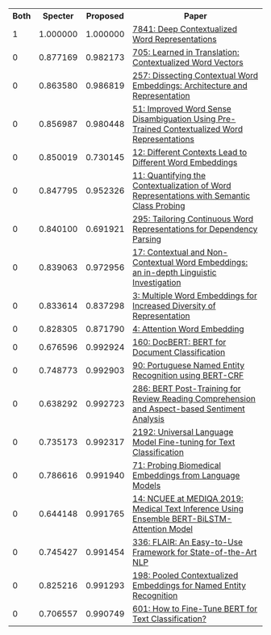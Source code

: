 <html><table><tr>
<th>Both</th>
<th>Specter</th>
<th>Proposed</th>
<th>Paper</th>
</tr>
<tr>
<td>1</td>
<td>1.000000</td>
<td>1.000000</td>
<td><a href="https://www.semanticscholar.org/paper/3febb2bed8865945e7fddc99efd791887bb7e14f">7841: Deep Contextualized Word Representations</a></td>
</tr>
<tr>
<td>0</td>
<td>0.877169</td>
<td>0.982173</td>
<td><a href="https://www.semanticscholar.org/paper/bc8fa64625d9189f5801837e7b133e7fe3c581f7">705: Learned in Translation: Contextualized Word Vectors</a></td>
</tr>
<tr>
<td>0</td>
<td>0.863580</td>
<td>0.986819</td>
<td><a href="https://www.semanticscholar.org/paper/ac11062f1f368d97f4c826c317bf50dcc13fdb59">257: Dissecting Contextual Word Embeddings: Architecture and Representation</a></td>
</tr>
<tr>
<td>0</td>
<td>0.856987</td>
<td>0.980448</td>
<td><a href="https://www.semanticscholar.org/paper/460ab2a10990e67b38b6b37b4208d6c552864419">51: Improved Word Sense Disambiguation Using Pre-Trained Contextualized Word Representations</a></td>
</tr>
<tr>
<td>0</td>
<td>0.850019</td>
<td>0.730145</td>
<td><a href="https://www.semanticscholar.org/paper/1ba89d99a0e8075a4a69ae03e05835fb5a9ca925">12: Different Contexts Lead to Different Word Embeddings</a></td>
</tr>
<tr>
<td>0</td>
<td>0.847795</td>
<td>0.952326</td>
<td><a href="https://www.semanticscholar.org/paper/42b24ccc6f529ef9244f551a124943a900ed7471">11: Quantifying the Contextualization of Word Representations with Semantic Class Probing</a></td>
</tr>
<tr>
<td>0</td>
<td>0.840100</td>
<td>0.691921</td>
<td><a href="https://www.semanticscholar.org/paper/f9f91e7bac46b13444eddeb2438b01089e73b786">295: Tailoring Continuous Word Representations for Dependency Parsing</a></td>
</tr>
<tr>
<td>0</td>
<td>0.839063</td>
<td>0.972956</td>
<td><a href="https://www.semanticscholar.org/paper/9b1933038680b13c06b60dfe810e96a3a0ef9d37">17: Contextual and Non-Contextual Word Embeddings: an in-depth Linguistic Investigation</a></td>
</tr>
<tr>
<td>0</td>
<td>0.833614</td>
<td>0.837298</td>
<td><a href="https://www.semanticscholar.org/paper/3bedaea865f4fb922f6f7ee257ab73e2399de7b5">3: Multiple Word Embeddings for Increased Diversity of Representation</a></td>
</tr>
<tr>
<td>0</td>
<td>0.828305</td>
<td>0.871790</td>
<td><a href="https://www.semanticscholar.org/paper/4823b8705db9f6808019169f05f97f0962dd9cc7">4: Attention Word Embedding</a></td>
</tr>
<tr>
<td>0</td>
<td>0.676596</td>
<td>0.992924</td>
<td><a href="https://www.semanticscholar.org/paper/1a9954d86466a7e4de6f98ddee452ceb50e15d86">160: DocBERT: BERT for Document Classification</a></td>
</tr>
<tr>
<td>0</td>
<td>0.748773</td>
<td>0.992903</td>
<td><a href="https://www.semanticscholar.org/paper/b82d38a1d7970ca68e0a88a881d260f663c76dbd">90: Portuguese Named Entity Recognition using BERT-CRF</a></td>
</tr>
<tr>
<td>0</td>
<td>0.638292</td>
<td>0.992723</td>
<td><a href="https://www.semanticscholar.org/paper/a4bc4b98a917174ac2ab14bd5e66d64306079ab5">286: BERT Post-Training for Review Reading Comprehension and Aspect-based Sentiment Analysis</a></td>
</tr>
<tr>
<td>0</td>
<td>0.735173</td>
<td>0.992317</td>
<td><a href="https://www.semanticscholar.org/paper/1e077413b25c4d34945cc2707e17e46ed4fe784a">2192: Universal Language Model Fine-tuning for Text Classification</a></td>
</tr>
<tr>
<td>0</td>
<td>0.786616</td>
<td>0.991940</td>
<td><a href="https://www.semanticscholar.org/paper/5df0b8b80aecda1efdebac5d1ab7bcf94a88c68f">71: Probing Biomedical Embeddings from Language Models</a></td>
</tr>
<tr>
<td>0</td>
<td>0.644148</td>
<td>0.991765</td>
<td><a href="https://www.semanticscholar.org/paper/01edf4b0884903b310c1b0a1cb9cc3cb4bf2d8b2">14: NCUEE at MEDIQA 2019: Medical Text Inference Using Ensemble BERT-BiLSTM-Attention Model</a></td>
</tr>
<tr>
<td>0</td>
<td>0.745427</td>
<td>0.991454</td>
<td><a href="https://www.semanticscholar.org/paper/3a7bbc46795929f0eace82b64c44c92a48682fb5">336: FLAIR: An Easy-to-Use Framework for State-of-the-Art NLP</a></td>
</tr>
<tr>
<td>0</td>
<td>0.825216</td>
<td>0.991293</td>
<td><a href="https://www.semanticscholar.org/paper/edfe9dd16316618e694cd087d0d418dac91eb48c">198: Pooled Contextualized Embeddings for Named Entity Recognition</a></td>
</tr>
<tr>
<td>0</td>
<td>0.706557</td>
<td>0.990749</td>
<td><a href="https://www.semanticscholar.org/paper/a022bda79947d1f656a1164003c1b3ae9a843df9">601: How to Fine-Tune BERT for Text Classification?</a></td>
</tr>
</table></html>

